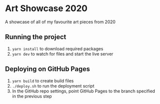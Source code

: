 # Art Showcase 2020
 A showcase of all of my favourite art pieces from 2020

## Running the project
1. `yarn install` to download required packages
2. `yarn dev` to watch for files and start the live server

## Deploying on GitHub Pages
1. `yarn build` to create build files
2. `./deploy.sh` to run the deployment script
3. In the GitHub repo settings, point GitHub Pages to the branch specified in the previous step
